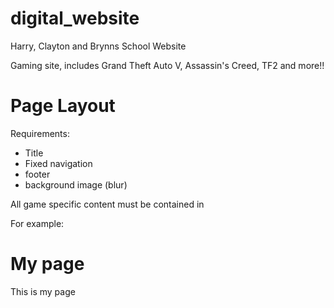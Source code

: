 # digital_website
Harry, Clayton and Brynns School Website

Gaming site, includes Grand Theft Auto V, Assassin's Creed, TF2 and more!!


Page Layout
=====

Requirements:
 - Title
 - Fixed navigation
 - footer
 - background image (blur)

All game specific content must be contained in <div class="page" id="YOUR_PAGE_NAME">

For example:

<!DOCTYPE html>
<html lang="en">
<head>
	<meta charset="UTF-8">
	<title>Test Document</title>
</head>
<body>
	<div class="page" id="home-page">
		<h1>My page</h1>
		<p>This is my page</p>
	</div>
</body>
</html>